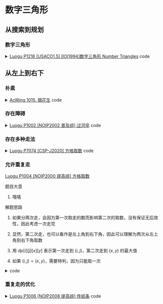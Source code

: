 # 数字三角形


## 从搜索到规划

### 数字三角形

<details><summary><a href="https://www.luogu.com.cn/problem/P1216" target="_blank">Luogu P1216 [USACO1.5] [IOI1994]数字三角形 Number Triangles</a> code</summary>

```cpp
#include <iostream>
#include <cstring>
using namespace std;

const int N=1e3+10;

int n;
int dp[N][N];

int main(){
    memset(dp, -0x3f, sizeof dp);
    cin>>n;
    for(int i=1; i<=n; i++)
        for(int j=1; j<=i; j++)
            scanf("%d", &dp[i][j]);
    
    for(int i=2; i<=n; i++)
        for(int j=1; j<=i; j++)
            dp[i][j]=max(dp[i-1][j-1], dp[i-1][j])+dp[i][j];
    
    int ans=-0x3f3f3f3f;
    for(int i=1; i<=n; i++)
        ans=max(ans, dp[n][i]);
    cout<<ans;
    return 0;
}
```
</details>

## 从左上到右下

### 朴素

<details><summary><a href="https://www.acwing.com/problem/content/1017/" target="_blank">AcWing 1015. 摘花生</a> code</summary>

```cpp
#pragma G++ optimize("Ofast")
#include <iostream>
#include <cstring>
using namespace std;

const int N=110;

int dp[N][N];
int R, C;

void solve(){
    cin>>R>>C;
    for(int i=1; i<=R; i++)
        for(int j=1; j<=C; j++)
            cin>>dp[i][j];
    
    for(int i=1; i<=R; i++)
        for(int j=1; j<=C; j++)
            dp[i][j]=max(dp[i-1][j], dp[i][j-1])+dp[i][j];
    
    cout<<dp[R][C]<<"\n";
}

int main(){
    ios::sync_with_stdio(0); cin.tie(0), cout.tie(0);
    int T; cin>>T; while(T--)
    solve();
    return 0;
}
```
</details>

### 存在障碍

<details><summary><a href="https://www.luogu.com.cn/problem/P1002" target="_blank">Luogu P1002 [NOIP2002 普及组] 过河卒</a> code</summary>

```cpp
#define fst first
#define sed second
#include <iostream>
#include <set> 
using namespace std;

typedef pair<int, int> PII;

const int N = 30;

long long dp[N][N];   // 到达点 i, j 的最短路径
set <PII> H;

int main() {
    PII c, b;   // b是马
    cin >> c.fst >> c.sed >> b.fst >> b.sed;
    b.fst++, b.sed++, c.fst++, c.sed++;

    H.insert({ b.fst, b.sed });
    H.insert({ b.fst - 1, b.sed - 2 });
    H.insert({ b.fst - 2, b.sed - 1 });
    H.insert({ b.fst - 1, b.sed + 2 });
    H.insert({ b.fst - 2, b.sed + 1 });
    H.insert({ b.fst + 1, b.sed - 2 });
    H.insert({ b.fst + 2, b.sed - 1 });
    H.insert({ b.fst + 1, b.sed + 2 });
    H.insert({ b.fst + 2, b.sed + 1 });

    dp[0][1] = 1;

    for (int i = 1; i <= c.fst; i++)
        for (int j = 1; j <= c.sed; j++)
            if (H.count({ i, j }))
                dp[i][j] = 0;
            else
                dp[i][j] = dp[i - 1][j] + dp[i][j - 1];

    cout << dp[c.fst][c.sed];

    return 0;
}
```
</details>

### 存在多种走法

<details><summary><a href="https://www.luogu.com.cn/problem/P7074" target="_blank">Luogu P7074 [CSP-J2020] 方格取数</a> code</summary>

```cpp
#include <cstring>
#include <iostream>
using namespace std;

typedef long long LL;

const int N=1e3+10;

int g[N][N];
LL dp[N][N][2];
int n, m;

int main(){
    //freopen("in.txt", "r", stdin); freopen("out.txt", "w", stdout);
    memset(g, -0x3f, sizeof g);
    memset(dp, -0x3f, sizeof dp);
    cin>>n>>m;
    for(int i=1; i<=n; i++)
        for(int j=1; j<=m; j++)
            scanf("%d", &g[i][j]);

    dp[1][1][0]=dp[1][1][1]=g[1][1];
    for(int i=2; i<=n; i++) // 用手导第一列
        dp[i][1][0] = dp[i][1][1] = dp[i-1][1][0] + g[i][1];
    //for(int i=n-1; i>=1; i--)
    //    dp[i][1][1] = dp[i+1][1][1] + g[i][1];
    //for(int i=1; i<=n; i++)
    //    dp[i][1][0] = dp[i][1][1] = max(dp[i][1][0], dp[i][1][1]);

    for(int j=2; j<=m; j++){
        for(int i=1; i<=n; i++) // 从上到下，从左边来，从上面来
            dp[i][j][0] = max(dp[i][j-1][0], dp[i-1][j][0]) + g[i][j];

        for(int i=n; i>=1; i--) // 从下到上，从左边来，从下面来
            dp[i][j][1] = max(dp[i][j-1][1], dp[i+1][j][1]) + g[i][j];
        
        for(int i=1; i<=n; i++)
            dp[i][j][0] = dp[i][j][1] = max(dp[i][j][0], dp[i][j][1]);
    }

    cout<<dp[n][m][1];
    return 0;
}
```
</details>


### 允许重复走

<a href="https://www.luogu.com.cn/problem/P1004" target="_blank">Luogu P1004 [NOIP2000 提高组] 方格取数</a>

题目大意

1. 嘻嘻

解题思路

1. 如果分两次走，会因为第一次取走的数而影响第二次的取数，没有保证无后效性，因此考虑一次走完

2. 显然，第二次走，也可以看作是左上角到右下角，因此可以理解为两次从左上角到右下角取数

3. 用 $dp[i][j][x][y]$ 表示第一次走到 $(i, j)$，第二次走到 $(x, y)$ 的最大值

4. 如果 $(i, j) = (x, y)$，需要特判，因为只能取一次

<details><summary>code</summary>

```cpp
#include <iostream>
using namespace std;

const int N = 15;

int g[N][N];
int dp[N][N][N][N];
int n;

int main() {
  cin >> n;
  while (1) {
    int a, b, c;
    scanf("%d%d%d", &a, &b, &c);
    if (a == b && a == c && a == 0)
      break;
    g[a][b] = c;
  }
  for (int i = 1; i <= n; i++)
    for (int j = 1; j <= n; j++)
      for (int x = 1; x <= n; x++)
        for (int y = 1; y <= n; y++) {

          int t = (i == x && j == y) ? g[i][y] : g[i][j] + g[x][y];

          dp[i][j][x][y] = max(dp[i][j][x][y], dp[i - 1][j][x - 1][y] + t);
          dp[i][j][x][y] = max(dp[i][j][x][y], dp[i - 1][j][x][y - 1] + t);
          dp[i][j][x][y] = max(dp[i][j][x][y], dp[i][j - 1][x - 1][y] + t);
          dp[i][j][x][y] = max(dp[i][j][x][y], dp[i][j - 1][x][y - 1] + t);
        }

  cout << dp[n][n][n][n];
  return 0;
}
```

</details>

### 重复走的优化

<details><summary><a href="https://www.luogu.com.cn/problem/P1006" target="_blank">Luogu P1006 [NOIP2008 提高组] 传纸条</a> code</summary>

```cpp
#include <iostream>
#include <cstring>
#include <algorithm>

using namespace std;

const int N = 60;

int g[N][N];
int dp[N*2][N][N];
// 第一维存总的步数
// 第二维存第一次走的纵向距离，那么横向距离就是k-x
// 第三维存第二次的，同理

int n,m;

int main(){
    cin>>n>>m;
    for(int i=1;i<=n;i++)
        for(int j=1;j<=m;j++)
            scanf("%d", &g[i][j]);

    for(int k=2;k<=n+m;k++)
        for(int i=1;i<k&&i<=n;i++)
            for(int j=1;j< k&&j<=n;j++){
                
                int v      = g[i][k-i];
                if(i!=j) v+= g[j][k-j];

                dp[k][i][j] = max(dp[k][i][j], v + dp[k-1][i][j]);
                dp[k][i][j] = max(dp[k][i][j], v + dp[k-1][i][j-1]);
                dp[k][i][j] = max(dp[k][i][j], v + dp[k-1][i-1][j]);
                dp[k][i][j] = max(dp[k][i][j], v + dp[k-1][i-1][j-1]);
            }

    cout<<dp[n+m][n][n]<<endl;

    return 0;
}
```
</details>